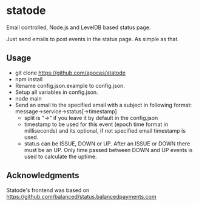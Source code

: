 statode
==================

Email controlled, Node.js and LevelDB based status page.

Just send emails to post events in the status page. As simple as that.

## Usage

* git clone https://github.com/apocas/statode
* npm install
* Rename config.json.example to config.json.
* Setup all variables in config.json.
* node main
* Send an email to the specified email with a subject in following format: message->service->status[->timestamp]
    * split is "->" if you leave it by default in the config.json
    * timestamp to be used for this event (epoch time format in milliseconds) and its optional, if not specified email timestamp is used.
    * status can be ISSUE, DOWN or UP. After an ISSUE or DOWN there must be an UP. Only time passed between DOWN and UP events is used to calculate the uptime.

## Acknowledgments

Statode's frontend was based on https://github.com/balanced/status.balancedpayments.com
